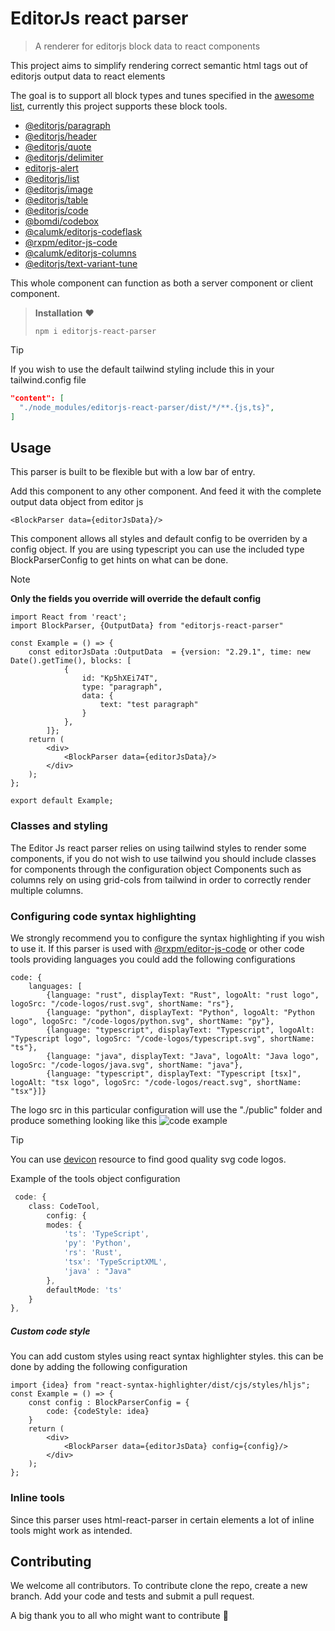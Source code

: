 # EditorJs react parser

> A renderer for editorjs block data to react components

This project aims to simplify rendering correct semantic html tags out of editorjs output data to react elements

The goal is to support all block types and tunes specified in the [awesome list](https://github.com/editor-js/awesome-editorjs/tree/master), currently this project supports these block tools.
- [@editorjs/paragraph](https://github.com/editor-js/paragraph)
- [@editorjs/header](https://github.com/editor-js/header)
- [@editorjs/quote](https://github.com/editor-js/quote)
- [@editorjs/delimiter](https://github.com/editor-js/delimiter)
- [editorjs-alert](https://github.com/vishaltelangre/editorjs-alert)
- [@editorjs/list](https://github.com/editor-js/list)
- [@editorjs/image](https://github.com/editor-js/image)
- [@editorjs/table](https://github.com/editor-js/table)
- [@editorjs/code](https://github.com/editor-js/code)
- [@bomdi/codebox](https://github.com/BomdiZane/codebox)
- [@calumk/editorjs-codeflask](https://github.com/calumk/editorjs-codeflask)
- [@rxpm/editor-js-code](https://github.com/rajatxs/editor-js-code)
- [@calumk/editorjs-columns](https://github.com/calumk/editorjs-columns)
- [@editorjs/text-variant-tune](https://github.com/editor-js/text-variant-tune)

This whole component can function as both a server component or client component.

>**Installation** ♥
> ```
> npm i editorjs-react-parser
>```

> [!TIP]
> If you wish to use the default tailwind styling include this in your tailwind.config file
> ```json
> "content": [
>   "./node_modules/editorjs-react-parser/dist/*/**.{js,ts}",
> ]
> ```

##  Usage
This parser is built to be flexible but with a low bar of entry.

Add this component to any other component. And feed it with the complete output data object from editor js
```tsx
<BlockParser data={editorJsData}/>
```

This component allows all styles and default config to be overriden by a config object.
If you are using typescript you can use the included type BlockParserConfig to get hints on what can be done.

> [!NOTE]
> **Only the fields you override will override the default config**

```tsx
import React from 'react';
import BlockParser, {OutputData} from "editorjs-react-parser"

const Example = () => {
    const editorJsData :OutputData  = {version: "2.29.1", time: new Date().getTime(), blocks: [
            {
                id: "Kp5hXEi74T",
                type: "paragraph",
                data: {
                    text: "test paragraph"
                }
            },
        ]};
    return (
        <div>
            <BlockParser data={editorJsData}/>
        </div>
    );
};

export default Example;
```

### Classes and styling
The Editor Js react parser relies on using tailwind styles to render some components,
if you do not wish to use tailwind you should include classes for components through the configuration object
Components such as columns rely on using grid-cols from tailwind in order to correctly render multiple columns.

### Configuring code syntax highlighting
We strongly recommend you to configure the syntax highlighting if you wish to use it.
If this parser is used with [@rxpm/editor-js-code](https://github.com/rajatxs/editor-js-code)
or other code tools providing languages you could add the following configurations

```tsx
code: {
    languages: [
        {language: "rust", displayText: "Rust", logoAlt: "rust logo", logoSrc: "/code-logos/rust.svg", shortName: "rs"},
        {language: "python", displayText: "Python", logoAlt: "Python logo", logoSrc: "/code-logos/python.svg", shortName: "py"},
        {language: "typescript", displayText: "Typescript", logoAlt: "Typescript logo", logoSrc: "/code-logos/typescript.svg", shortName: "ts"},
        {language: "java", displayText: "Java", logoAlt: "Java logo", logoSrc: "/code-logos/java.svg", shortName: "java"},
        {language: "typescript", displayText: "Typescript [tsx]", logoAlt: "tsx logo", logoSrc: "/code-logos/react.svg", shortName: "tsx"}]}
```
The logo src in this particular configuration will use the "./public" folder and produce something looking like this
![code example](https://github.com/cevinw/editorjs-react-parser/assets/170200358/19ff9f0c-7a28-4e9b-8a6f-5d00779dd6cd)

> [!TIP]
> You can use [devicon](https://devicon.dev/) resource to find good quality svg code logos.

Example of the tools object configuration
```ts
 code: {
    class: CodeTool,
        config: {
        modes: {
            'ts': 'TypeScript',
            'py': 'Python',
            'rs': 'Rust',
            'tsx': 'TypeScriptXML',
            'java' : "Java"
        },
        defaultMode: 'ts'
    }
},
```
##### Custom code style 
You can add custom styles using react syntax highlighter styles. this can be done by adding the following configuration
```tsx
import {idea} from "react-syntax-highlighter/dist/cjs/styles/hljs";
const Example = () => {
    const config : BlockParserConfig = {
        code: {codeStyle: idea}
    }
    return (
        <div>
            <BlockParser data={editorJsData} config={config}/>
        </div>
    );
};
```

### Inline tools
Since this parser uses html-react-parser in certain elements a lot of inline tools might work as intended.

## Contributing
We welcome all contributors.
To contribute clone the repo, create a new branch. Add your code and tests and submit a pull request.

A big thank you to all who might want to contribute 💖